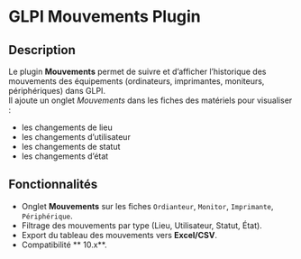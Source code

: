 # GLPI Mouvements Plugin

## Description
Le plugin **Mouvements** permet de suivre et d’afficher l’historique des mouvements
des équipements (ordinateurs, imprimantes, moniteurs, périphériques) dans GLPI.  
Il ajoute un onglet *Mouvements* dans les fiches des matériels pour visualiser :
- les changements de lieu
- les changements d’utilisateur
- les changements de statut
- les changements d’état

## Fonctionnalités
- Onglet **Mouvements** sur les fiches `Ordianteur`, `Monitor`, `Imprimante`, `Périphérique`.
- Filtrage des mouvements par type (Lieu, Utilisateur, Statut, État).
- Export du tableau des mouvements vers **Excel/CSV**.
- Compatibilité ** 10.x**.



